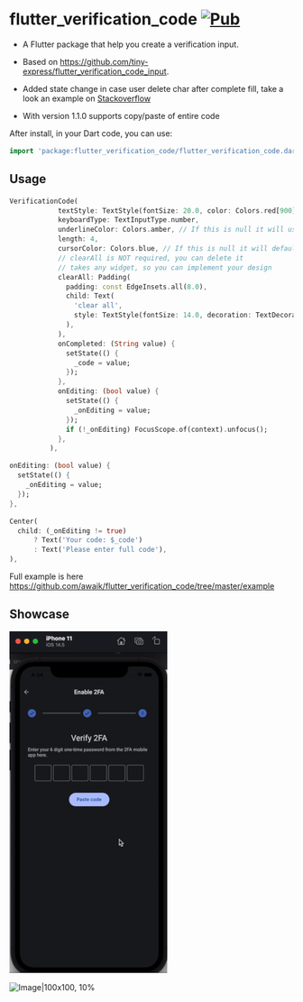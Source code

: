 # flutter_verification_code [![Pub](https://img.shields.io/pub/v/flutter_verification_code.svg)](https://pub.dev/packages/flutter_verification_code)

- A Flutter package that help you create a verification input.

- Based on https://github.com/tiny-express/flutter_verification_code_input.

- Added state change in case user delete char after complete fill, take a look an example on [Stackoverflow](https://stackoverflow.com/questions/59005381/how-to-know-when-user-delete-the-input-in-verificationcodeinput-flutter/59006077#59006077)

- With version 1.1.0 supports copy/paste of entire code

After install, in your Dart code, you can use:

```dart
import 'package:flutter_verification_code/flutter_verification_code.dart';
```

## Usage

```dart
VerificationCode(
            textStyle: TextStyle(fontSize: 20.0, color: Colors.red[900]),
            keyboardType: TextInputType.number,
            underlineColor: Colors.amber, // If this is null it will use primaryColor: Colors.red from Theme
            length: 4,
            cursorColor: Colors.blue, // If this is null it will default to the ambient
            // clearAll is NOT required, you can delete it
            // takes any widget, so you can implement your design
            clearAll: Padding(
              padding: const EdgeInsets.all(8.0),
              child: Text(
                'clear all',
                style: TextStyle(fontSize: 14.0, decoration: TextDecoration.underline, color: Colors.blue[700]),
              ),
            ),
            onCompleted: (String value) {
              setState(() {
                _code = value;
              });
            },
            onEditing: (bool value) {
              setState(() {
                _onEditing = value;
              });
              if (!_onEditing) FocusScope.of(context).unfocus();
            },
          ),
```

```dart
onEditing: (bool value) {
  setState(() {
    _onEditing = value;
  });
},
```

```dart
Center(
  child: (_onEditing != true)
      ? Text('Your code: $_code')
      : Text('Please enter full code'),
),
```

Full example is here https://github.com/awaik/flutter_verification_code/tree/master/example

## Showcase

![Image|100x100, 10%](show_case_v3.gif)

![Image|100x100, 10%](show_case_v2.gif)



